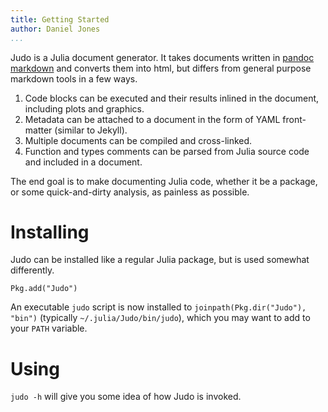 ```yaml
---
title: Getting Started
author: Daniel Jones
...
```


Judo is a Julia document generator. It takes documents written in
[pandoc markdown](http://johnmacfarlane.net/pandoc/README.html#pandocs-markdown)
and converts them into html, but differs from general purpose markdown tools in
a few ways.

  1. Code blocks can be executed and their results inlined in the document,
     including plots and graphics.
  2. Metadata can be attached to a document in the form of YAML front-matter
     (similar to Jekyll).
  3. Multiple documents can be compiled and cross-linked.
  4. Function and types comments can be parsed from Julia source code and
     included in a document.

The end goal is to make documenting Julia code, whether it be a package, or some
quick-and-dirty analysis, as painless as possible.


# Installing

Judo can be installed like a regular Julia package, but is used somewhat
differently.

```{.julia execute="false"}
Pkg.add("Judo")
```

An executable `judo` script is now installed to
`joinpath(Pkg.dir("Judo"), "bin")` (typically `~/.julia/Judo/bin/judo`), which
you may want to add to your `PATH` variable.


# Using

`judo -h` will give you some idea of how Judo is invoked.




